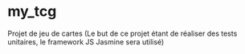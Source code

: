 # my_tcg
Projet de jeu de cartes (Le but de ce projet étant de réaliser des tests unitaires, le framework JS Jasmine sera utilisé)
